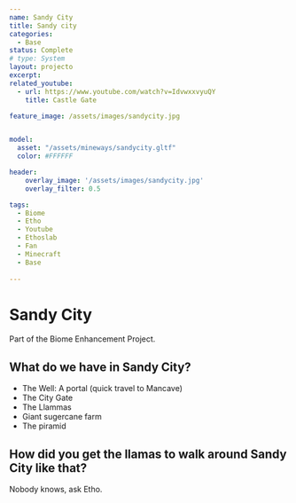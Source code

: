 ```yaml
---
name: Sandy City
title: Sandy city
categories:
  - Base
status: Complete
# type: System
layout: projecto
excerpt: 
related_youtube:
  - url: https://www.youtube.com/watch?v=IdvwxxvyuQY
    title: Castle Gate

feature_image: /assets/images/sandycity.jpg


model:
  asset: "/assets/mineways/sandycity.gltf"
  color: #FFFFFF

header: 
    overlay_image: '/assets/images/sandycity.jpg'
    overlay_filter: 0.5 

tags:
  - Biome
  - Etho
  - Youtube
  - Ethoslab
  - Fan
  - Minecraft
  - Base
  
---
```


# Sandy City
Part of the Biome Enhancement Project.

## What do we have in Sandy City?
* The Well: A portal (quick travel to Mancave)
* The City Gate
* The Llammas
* Giant sugercane farm
* The piramid

## How did you get the llamas to walk around Sandy City like that?
Nobody knows, ask Etho.